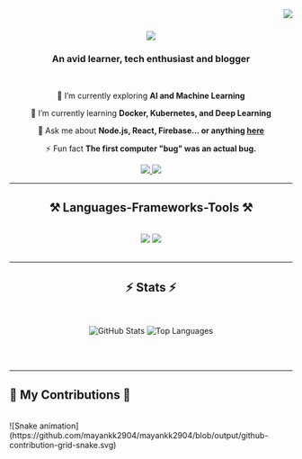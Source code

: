 <img align="right" src="https://visitor-badge.laobi.icu/badge?page_id=salesp07.salesp07" />

<h1 align="center">
    <img src="https://readme-typing-svg.herokuapp.com/?font=Righteous&size=35&center=true&vCenter=true&width=500&height=70&duration=4000&lines=Hello+There!+👋;+I'm+Mayank+Kulkarni!;" />
</h1>

<h3 align="center">An avid learner, tech enthusiast and blogger</h3>

<br/>

<div align="center">
 
 🔭 I’m currently exploring **AI and Machine Learning**
 
 🌱 I’m currently learning **Docker, Kubernetes, and Deep Learning**

💬 Ask me about **Node.js, React, Firebase... or anything [here](https://github.com/mayankk2904/mayankk2904/issues)**

⚡ Fun fact **The first computer "bug" was an actual bug.**

 </div>
 
<div align="center"> 
  <a href="mailto:mayank.kulkarni29@gmail.com">
    <img src="https://img.shields.io/badge/Gmail-333333?style=for-the-badge&logo=gmail&logoColor=red" />
  </a>
  <a href="linkedin.com/in/mayank-kulkarni-29062004/" target="_blank">
    <img src="https://img.shields.io/badge/LinkedIn-0077B5?style=for-the-badge&logo=linkedin&logoColor=white" target="_blank" />
  </a>
</div>

 <hr/>
 
<h2 align="center">⚒️ Languages-Frameworks-Tools ⚒️</h2>
<br/>
<div align="center">
    <img src="https://skillicons.dev/icons?i=react,bootstrap,mui,html,css,vscode,github,figma,tailwind,git,r" />
    <img src="https://skillicons.dev/icons?i=nodejs,python,javascript,typescript,express,firebase,mongodb,c,java,nextjs,mysql,flask" /><br>
</div>

<br/>

<hr/>

<h2 align="center">⚡ Stats ⚡</h2>
<br>
<div align=center>
<p align="center">
    <img src="https://github-readme-stats.vercel.app/api?username=mayankk2904&show_icons=true&theme=radical" alt="GitHub Stats" />
    <img src="https://github-readme-stats.vercel.app/api/top-langs/?username=mayankk2904&layout=compact&theme=radical" alt="Top Languages" />
</p>
</div>

<br/><br/>

<hr/>

  <h2>🐍 My Contributions 🐍</h2>
  <br>
  ![Snake animation](https://github.com/mayankk2904/mayankk2904/blob/output/github-contribution-grid-snake.svg)
  
  <br/>

<br/>
